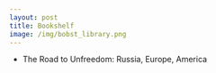 ```yaml
---
layout: post
title: Bookshelf
image: /img/bobst_library.png
---
```


  - The Road to Unfreedom: Russia, Europe, America 
